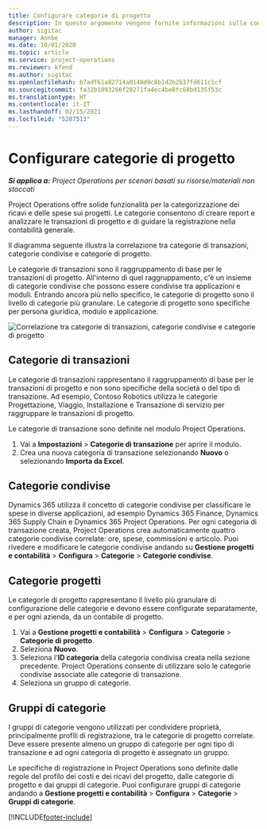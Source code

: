 ```yaml
---
title: Configurare categorie di progetto
description: In questo argomento vengono fornite informazioni sulla configurazione delle categorie di progetto.
author: sigitac
manager: Annbe
ms.date: 10/01/2020
ms.topic: article
ms.service: project-operations
ms.reviewer: kfend
ms.author: sigitac
ms.openlocfilehash: b7adf61a82714a0148d9c8b1d2b2b37fd611c1cf
ms.sourcegitcommit: fa32b1893286f20271fa4ec4be8fc68bd135f53c
ms.translationtype: HT
ms.contentlocale: it-IT
ms.lasthandoff: 02/15/2021
ms.locfileid: "5287513"
---
```

# <a name="configure-project-categories"></a>Configurare categorie di progetto

_**Si applica a:** Project Operations per scenari basati su risorse/materiali non stoccati_

Project Operations offre solide funzionalità per la categorizzazione dei ricavi e delle spese sui progetti. Le categorie consentono di creare report e analizzare le transazioni di progetto e di guidare la registrazione nella contabilità generale.

Il diagramma seguente illustra la correlazione tra categorie di transazioni, categorie condivise e categorie di progetto. 

Le categorie di transazioni sono il raggruppamento di base per le transazioni di progetto. All'interno di quel raggruppamento, c'è un insieme di categorie condivise che possono essere condivise tra applicazioni e moduli. Entrando ancora più nello specifico, le categorie di progetto sono il livello di categorie più granulare. Le categorie di progetto sono specifiche per persona giuridica, modulo e applicazione.

![Correlazione tra categorie di transazioni, categorie condivise e categorie di progetto](media/project-categories.png)

## <a name="transaction-categories"></a>Categorie di transazioni

Le categorie di transazioni rappresentano il raggruppamento di base per le transazioni di progetto e non sono specifiche della società o del tipo di transazione. Ad esempio, Contoso Robotics utilizza le categorie Progettazione, Viaggio, Installazione e Transazione di servizio per raggruppare le transazioni di progetto.

Le categorie di transazione sono definite nel modulo Project Operations. 
1. Vai a **Impostazioni** \> **Categorie di transazione** per aprire il modulo. 
2. Crea una nuova categoria di transazione selezionando **Nuovo** o selezionando **Importa da Excel**.

## <a name="shared-categories"></a>Categorie condivise

Dynamics 365 utilizza il concetto di categorie condivise per classificare le spese in diverse applicazioni, ad esempio Dynamics 365 Finance, Dynamics 365 Supply Chain e Dynamics 365 Project Operations. Per ogni categoria di transazione creata, Project Operations crea automaticamente quattro categorie condivise correlate: ore, spese, commissioni e articolo. Puoi rivedere e modificare le categorie condivise andando su **Gestione progetti e contabilità** \> **Configura** \> **Categorie** \> **Categorie condivise**.

## <a name="project-categories"></a>Categorie progetti

Le categorie di progetto rappresentano il livello più granulare di configurazione delle categorie e devono essere configurate separatamente, e per ogni azienda, da un contabile di progetto.

1. Vai a **Gestione progetti e contabilità** \> **Configura** \> **Categorie** \> **Categorie di progetto**.
2. Seleziona **Nuovo**.
3. Seleziona l'**ID categoria** della categoria condivisa creata nella sezione precedente. Project Operations consente di utilizzare solo le categorie condivise associate alle categorie di transazione.
4. Seleziona un gruppo di categorie.

## <a name="category-groups"></a>Gruppi di categorie

I gruppi di categorie vengono utilizzati per condividere proprietà, principalmente profili di registrazione, tra le categorie di progetto correlate. Deve essere presente almeno un gruppo di categorie per ogni tipo di transazione e ad ogni categoria di progetto è assegnato un gruppo.

Le specifiche di registrazione in Project Operations sono definite dalle regole del profilo dei costi e dei ricavi del progetto, dalle categorie di progetto e dai gruppi di categorie. Puoi configurare gruppi di categorie andando a **Gestione progetti e contabilità** \> **Configura** \> **Categorie** \> **Gruppi di categorie**.


[!INCLUDE[footer-include](../includes/footer-banner.md)]